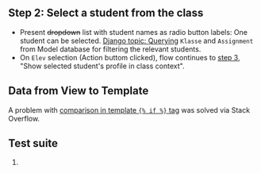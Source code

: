 Step 2: Select a student from the class
---
- Present ~~dropdown~~ list with student names as radio button labels:
  One student can be selected.
  [Django topic: Querying](https://docs.djangoproject.com/en/3.1/topics/db/queries/)
  `Klasse` and `Assignment` from Model database for filtering the relevant 
  students.
- On `Elev` selection (Action buttom clicked), flow continues to 
  [step 3](./step3.md), "Show selected student's profile in class context".

Data from View to Template
---
A  problem with 
[comparison in template `{% if %}` tag](https://stackoverflow.com/a/64835268/888033)
was solved via Stack Overflow.

Test suite
---
1. 